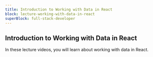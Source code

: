 ```yaml
---
title: Introduction to Working with Data in React
block: lecture-working-with-data-in-react
superBlock: full-stack-developer
---
```


## Introduction to Working with Data in React

In these lecture videos, you will learn about working with data in React.
